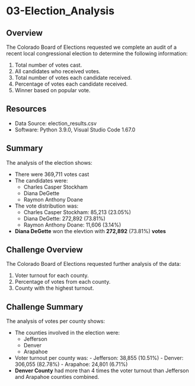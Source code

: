 # 03-Election_Analysis
 
## Overview
The Colorado Board of Elections requested we complete an audit of a recent local congressional election to determine the following information: 

1. Total number of votes cast. 
2. All candidates who received votes. 
3. Total number of votes each candidate received. 
4. Percentage of votes each candidate received. 
5. Winner based on popular vote. 

## Resources
- Data Source: election_results.csv
- Software: Python 3.9.0, Visual Studio Code 1.67.0

## Summary 
The analysis of the election shows: 
- There were 369,711 votes cast
- The candidates were: 
    - Charles Casper Stockham
    - Diana DeGette
    - Raymon Anthony Doane
- The vote distribution was: 
    - Charles Casper Stockham: 85,213 (23.05%)
    - Diana DeGette: 272,892 (73.81%)
    - Raymon Anthony Doane: 11,606 (3.14%)
- **Diana DeGette** won the elevtion with **272,892** (73.81%) **votes**

## Challenge Overview
The Colorado Board of Elections requested further analysis of the data: 

1. Voter turnout for each county.
2. Percentage of votes from each county.
3. County with the highest turnout.

## Challenge Summary
The analysis of votes per county shows: 
- The counties involved in the election were: 
	- Jefferson
	- Denver
	- Arapahoe
- Voter turnout per county was: 
        - Jefferson: 38,855 (10.51%)
        - Denver: 306,055 (82.78%)
        - Arapahoe: 24,801 (6.71%)
- **Denver County** had more than 4 times the voter turnout than Jefferson and Arapahoe counties combined. 
